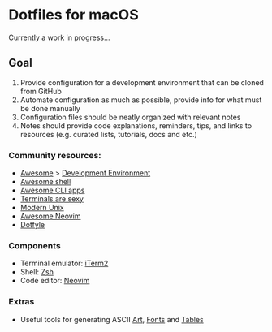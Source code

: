 # Dotfiles for macOS
Currently a work in progress...

## Goal
1. Provide configuration for a development environment that can be cloned from GitHub
2. Automate configuration as much as possible, provide info for what must be done manually
3. Configuration files should be neatly organized with relevant notes
4. Notes should provide code explanations, reminders, tips, and links to resources (e.g. curated lists, tutorials, docs and etc.)

### Community resources:
- [Awesome](https://github.com/sindresorhus/awesome) > [Development Environment](https://github.com/sindresorhus/awesome#development-environment)
- [Awesome shell](https://github.com/alebcay/awesome-shell)
- [Awesome CLI apps](https://github.com/agarrharr/awesome-cli-apps)
- [Terminals are sexy](https://github.com/k4m4/terminals-are-sexy)
- [Modern Unix](https://github.com/ibraheemdev/modern-unix)
- [Awesome Neovim](https://github.com/rockerBOO/awesome-neovim)
- [Dotfyle](https://dotfyle.com/)

### Components
- Terminal emulator: [iTerm2](https://iterm2.com/)
- Shell: [Zsh](https://zsh.sourceforge.io/)
- Code editor: [Neovim](https://neovim.io/)

### Extras
- Useful tools for generating ASCII [Art](https://www.asciiart.eu/), [Fonts](https://patorjk.com/software/taag) and [Tables](https://github.com/ozh/ascii-tables)
